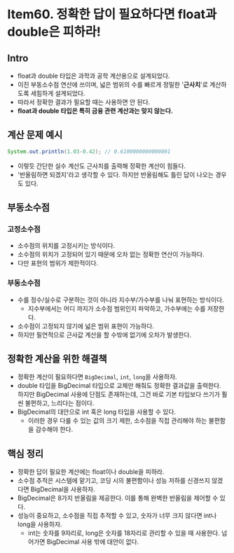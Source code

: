 # Item60. 정확한 답이 필요하다면 float과 double은 피하라!

## Intro

- float과 double 타입은 과학과 공학 계산용으로 설계되었다.
- 이진 부동소수점 연산에 쓰이며, 넓은 범위의 수를 빠르게 정밀한 '**근사치**'로 계산하도록 세힘하게 설계되었다.
- 따라서 정확한 결과가 필요할 때는 사용하면 안 된다.
- **float과 double 타입은 특히 금융 관련 계산과는 맞지 않는다.**





## 계산 문제 예시

~~~java
System.out.println(1.03-0.42); // 0.6100000000000001
~~~

- 이렇듯 간단한 실수 계산도 근사치를 출력해 정확한 계산이 힘들다.
- '반올림하면 되겠지'라고 생각할 수 있다. 하지만 반올림해도 틀린 답이 나오는 경우도 있다.





## 부동소수점

### 고정소수점

- 소수점의 위치를 고정시키는 방식이다.
- 소수점의 위치가 고정되어 있기 때문에 오차 없는 정확한 연산이 가능하다.
- 다만 표현의 범위가 제한적이다.



### 부동소수점

- 수를 정수/실수로 구분하는 것이 아니라 지수부/가수부를 나눠 표현하는 방식이다.
  - 지수부에서는 어디 까지가 소수점 범위인지 파악하고, 가수부에는 수를 저장한다.
- 소수점이 고정되지 않기에 넓은 범위 표현이 가능하다.
- 하지만 필연적으로 근사값 계산을 할 수밖에 없기에 오차가 발생한다.





## 정확한 계산을 위한 해결책

- 정확한 계산이 필요하다면 `BigDecimal`, `int`, `long`을 사용하자.
- double 타입을 BigDecimal 타입으로 교체만 해줘도 정확한 결과값을 출력한다. 하지만 BigDecimal 사용에 단점도 존재하는데, 그건 바로 기본 타입보다 쓰기가 훨씬 불편하고, 느리다는 점이다.
- BigDecimal의 대안으로 int 혹은 long 타입을 사용할 수 있다. 
  - 이러한 경우 다룰 수 있는 값의 크기 제한, 소수점을 직접 관리해야 하는 불편함을 감수해야 한다.





## 핵심 정리

- 정확한 답이 필요한 계산에는 float이나 double을 피하라.
- 소수점 추적은 시스템에 맡기고, 코딩 시의 불편함이나 성능 저하를 신경쓰지 않겠다면 BigDecimal을 사용하자.
- BigDecimal은 8가지 반올림을 제공한다. 이를 통해 완벽한 반올림을 제어할 수 있다.
- 성능이 중요하고, 소수점을 직접 추적할 수 있고, 숫자가 너무 크지 않다면 int나 long을 사용하자.
  - int는 숫자를 9자리로, long은 숫자를 18자리로 관리할 수 있을 때 사용한다. 넘어가면 BigDecimal 사용 밖에 대안이 없다.
